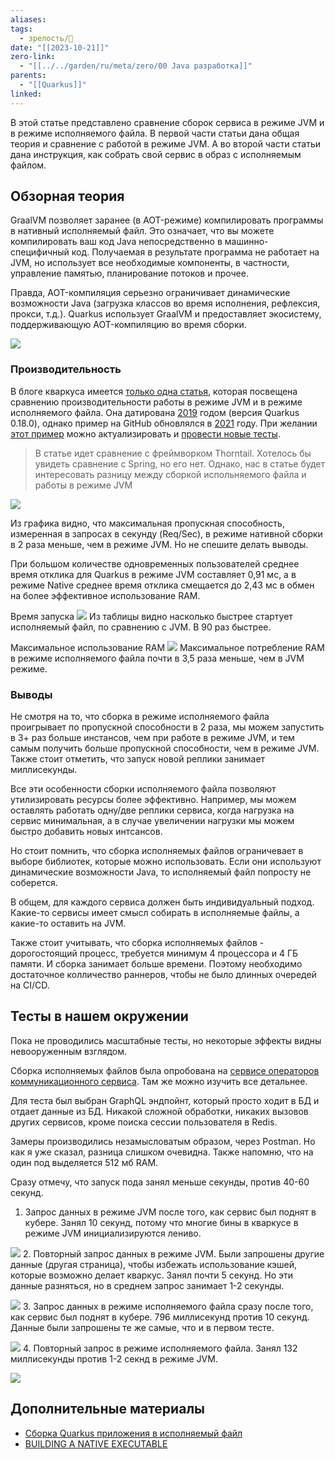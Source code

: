 ```yaml
---
aliases: 
tags:
  - зрелость/🌱
date: "[[2023-10-21]]"
zero-link:
  - "[[../../garden/ru/meta/zero/00 Java разработка]]"
parents:
  - "[[Quarkus]]"
linked: 
---
```


В этой статье представлено сравнение сборок сервиса в режиме JVM и в режиме исполняемого файла. В первой части статьи дана общая теория и сравнение с работой в режиме JVM. А во второй части статьи дана инструкция, как собрать свой сервис в образ с исполняемым файлом.

## Обзорная теория
GraalVM позволяет заранее (в AOT-режиме) компилировать программы в нативный исполняемый файл. Это означает, что вы можете компилировать ваш код Java непосредственно в машинно-специфичный код. Получаемая в результате программа не работает на JVM, но использует все необходимые компоненты, в частности, управление памятью, планирование потоков и прочее.

Правда, AOT-компиляция серьезно ограничивает динамические возможности Java (загрузка классов во время исполнения, рефлексия, прокси, т.д.). Quarkus использует GraalVM и предоставляет экосистему, поддерживающую AOT-компиляцию во время сборки.

![](hrbgkaa4flnejnwq-qiutmznacu.png)

### Производительность
В блоге кваркуса имеется [только одна статья](https://quarkus.io/blog/runtime-performance/), которая посвещена сравнению производительности работы в режиме JVM и в режиме исполняемого файла. Она датирована [2019](2019.md) годом (версия Quarkus 0.18.0), однако пример на GitHub обновлялся в [2021](2021.md) году. При желании [этот пример](https://github.com/johnaohara/quarkusRestCrudDemo) можно актуализировать и [провести новые тесты](https://quarkus.io/guides/performance-measure).

> В статье идет сравнение с фреймворком Thorntail. Хотелось бы увидеть сравнение с Spring, но его нет. Однако, нас в статье будет интересовать разницу между сборкой испольняемого файла и работы в режиме JVM

![](throughput.png)

Из графика видно, что максимальная пропускная способность, измеренная в запросах в секунду (Req/Sec), в режиме нативной сборки в 2 раза меньше, чем в режиме JVM. Но не спешите делать выводы.

При большом количестве одновременных пользователей среднее время отклика для Quarkus в режиме JVM составляет 0,91 мс, а в режиме Native среднее время отклика смещается до 2,43 мс в обмен на более эффективное использование RAM.

Время запуска
![](screen.png)
Из таблицы видно насколько быстрее стартует исполняемый файл, по сравнению с JVM. В 90 раз быстрее.

Максимальное использование RAM
![](c56a3afe-93a6-4c03-b9ac-bb6da1580e2f.png)
Максимальное потребление RAM в режиме исполняемого файла почти в 3,5 раза меньше, чем в JVM режиме.

### Выводы
Не смотря на то, что сборка в режиме исполняемого файла проигрывает по пропускной способности в 2 раза, мы можем запустить в 3+ раз больше инстансов, чем при работе в режиме JVM, и тем самым получить больше пропускной способности, чем в режиме JVM. Также стоит отметить, что запуск новой реплики занимает миллисекунды.

Все эти особенности сборки исполняемого файла позволяют утилизировать ресурсы более эффективно. Например, мы можем оставлять работать одну/две реплики сервиса, когда нагрузка на сервис минимальная, а в случае увеличении нагрузки мы можем быстро добавить новых интсансов.

Но стоит помнить, что сборка исполняемых файлов ограничевает в выборе библиотек, которые можно использовать. Если они используют динамические возможности Java, то исполняемый файл попросту не соберется.

В общем, для каждого сервиса должен быть индивидуальный подход. Какие-то сервисы имеет смысл собирать в исполняемые файлы, а какие-то оставить на JVM.

Также стоит учитывать, что сборка исполняемых файлов - дорогостоящий процесс, требуется минимум 4 процессора и 4 ГБ памяти. И сборка занимает больше времени. Поэтому необходимо достаточное колличество раннеров, чтобы не было длинных очередей на CI/CD.

## Тесты в нашем окружении
Пока не проводились масштабные тесты, но некоторые эффекты видны невооруженным взглядом.

Сборка исполняемых файлов была опробована на [сервисе операторов коммуникационного сервиса](https://gitlab.t1-consulting.ru/t1-crm/communication/communication-operator-service). Там же можно изучить все детальнее.

Для теста был выбран GraphQL эндпойнт, который просто ходит в БД и отдает данные из БД. Никакой сложной обработки, никаких вызовов других сервисов, кроме поиска сессии пользователя в Redis.

Замеры производились незамысловатым образом, через Postman. Но как я уже сказал, разница слишком очевидна. Также напомню, что на один под выделяется 512 мб RAM.

Сразу отмечу, что запуск пода занял меньше секунды, против 40-60 секунд.

1. Запрос данных в режиме JVM после того, как сервис был поднят в кубере. Занял 10 секунд, потому что многие бины в кваркусе в режиме JVM инициализируются лениво.

![](3%201.png)
2. Повторный запрос данных в режиме JVM. Были запрошены другие данные (другая страница), чтобы избежать использование кэшей, которые возможно делает кваркус. Занял почти 5 секунд. Но эти данные разняться, но в среднем запрос занимает 1-2 секунды.

![](1%201.png)
3. Запрос данных в режиме исполняемого файла сразу после того, как сервис был поднят в кубере. 796 миллисекунд против 10 секунд. Данные были запрошены те же самые, что и в первом тесте.

![](5%201.png)
4. Повторный запрос в режиме исполняемого файла. Занял 132 миллисекунды против 1-2 секнд в режиме JVM.

![](4%201.png) 
## Дополнительные материалы
* [Сборка Quarkus приложения в исполняемый файл](Сборка%20Quarkus%20приложения%20в%20исполняемый%20файл.md)
* [BUILDING A NATIVE EXECUTABLE](https://quarkus.io/guides/building-native-image)